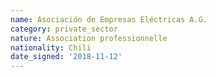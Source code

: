 ```yaml
---
name: Asociación de Empresas Eléctricas A.G.
category: private_sector
nature: Association professionnelle 
nationality: Chili
date_signed: '2018-11-12'
---
```

    